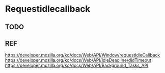 # Requestidlecallback

## TODO

## REF

https://developer.mozilla.org/ko/docs/Web/API/Window/requestIdleCallback
https://developer.mozilla.org/ko/docs/Web/API/IdleDeadline/didTimeout
https://developer.mozilla.org/ko/docs/Web/API/Background_Tasks_API